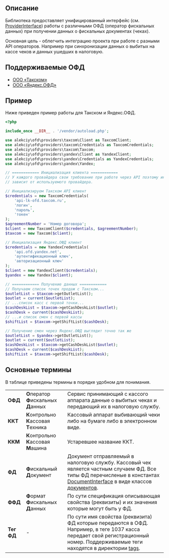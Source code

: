 ## Описание
Библиотека предоставляет унифицированный интерфейс (см. [ProviderInterface](https://github.com/alekciy/php-ofd-sdk/blob/master/src/interfaces/ProviderInterface.php))
работы с различными ОФД (оператор фискальных данных) при получении данных о фискальных документах (чеках).

Основная цель - облегчить интеграцию проекта при работе с разными API операторов. Например при синхронизации данных
о выбитых на кассе чеков и данных ушедших в налоговую.

## Поддерживаемые ОФД
 * [ООО «Такском»](https://taxcom.ru/ofd/)
 * [ООО «Яндекс.ОФД»](https://ofd.yandex.ru/)

## Пример
Ниже приведен пример работы для Такском и Яндекс.ОФД.
```php
<?php

include_once __DIR__ . '/vendor/autoload.php';

use alekciy\ofd\providers\taxcom\Client as TaxcomClient;
use alekciy\ofd\providers\taxcom\Credentials as TaxcomCredentials;
use alekciy\ofd\providers\taxcom\Taxcom;
use alekciy\ofd\providers\yandex\Client as YandexClient;
use alekciy\ofd\providers\yandex\Credentials as YandexCredentials;
use alekciy\ofd\providers\yandex\Yandex;

// ============ Инициализация клиента ============
// У каждого провайдера свои требование при работе через API поэтому инициализация клиента
// зависит от используемого провайдера.

// Инициализируем Такском API клиент
$credentials = new TaxcomCredentials(
	'api-lk-ofd.taxcom.ru',
	'логин',
	'пароль',
	'токен'
);
$agreementNumber = 'Номер договора';
$client = new TaxcomClient($credentials, $agreementNumber);
$taxcom = new Taxcom($client);

// Инициализация Яндекс.ОФД клиент
$credentials = new YandexCredentials(
	'api.ofd.yandex.net',
	'аутентификационный ключ',
	'авторизационный ключ'
);
$client = new YandexClient($credentials);
$yandex = new Yandex($client);

// ============ Получение данных ============
// Получаем список точек продаж с Такском...
$outletList = $taxcom->getOutletList();
$outlet = current($outletList);
// ...список касс с первой точки...
$cashDeskList = $taxcom->getCashDeskList($outlet);
$cashDesk = current($cashDeskList);
// ...и список смен с первой кассы
$shiftList = $taxcom->getShiftList($cashDesk);

// Получение смен через Яндекс.ОФД выглядит точно так же
$outletList = $yandex->getOutletList();
$outlet = current($outletList);
$cashDeskList = $taxcom->getCashDeskList($outlet);
$cashDesk = current($cashDeskList);
$shiftList = $taxcom->getShiftList($cashDesk);
```

## Основные термины
В таблице приведены термины в порядке удобном для понимания.
<table>
    <tr>
        <td><strong>ОФД</strong></td>
        <td><strong>О</strong>ператор <strong>Ф</strong>искальных <strong>Д</strong>анных</td>
        <td>Сервис принимающий с кассого аппарата данные о выбитых чеках и передающий их в налоговую службу.</td>
    </tr>
    <tr>
        <td><strong>ККТ</strong></td>
        <td><strong>К</strong>онтрольно <strong>К</strong>ассовая <strong>Т</strong>ехника</td>
        <td>Кассовый аппарат выбивающий чеки либо на бумаге либо в электронном виде.</td>
    </tr>
    <tr>
        <td><strong>ККМ</strong></td>
        <td><strong>К</strong>онтрольно <strong>К</strong>ассовая <strong>М</strong>ашина</td>
        <td>Устаревшее название ККТ.</td>
    </tr>
    <tr>
        <td><strong>ФД</strong></td>
        <td><strong>Ф</strong>искальный <strong>Д</strong>окумент</td>
        <td>Документ отправляемый в налоговую службу. Кассовый чек является частным случаем ФД. Все типы ФД
        перечисленые в константах <a href="https://github.com/alekciy/php-ofd-sdk/blob/master/src/ffd/DocumentInterface.php#L14">DocumentInterface</a>
        в виде классов <a href="https://github.com/alekciy/php-ofd-sdk/tree/master/src/ffd/documents">документов</a>.
        </td>
    </tr>
    <tr>
        <td><strong>ФФД</strong></td>
        <td><strong>Ф</strong>ормат <strong>Ф</strong>искальных <strong>Д</strong>анных</td>
        <td>По сути спецификация описывающая свойства (реквизиты) и их значения которые могут быть у ФД.</td>
    </tr>
    <tr>
        <td><strong>Тег ФД</strong></td>
        <td>-</td>
        <td>По сути имя свойства (реквизита) ФД которые передаются в ОФД. Например, в теге 1037 касса передает
        свой регистрационный номер. Поддерживаемые теги находятся в директории <a href="https://github.com/alekciy/php-ofd-sdk/tree/master/src/ffd/tags">tags</a>.
        </td>
    </tr>
</table>
